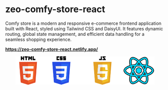 # zeo-comfy-store-react

Comfy store is a modern and responsive e-commerce frontend application built with React, styled using Tailwind CSS and DaisyUI. It features dynamic routing, global state management, and efficient data handling for a seamless shopping experience.

<strong style="font-weight:bold; display:block; width:100%;">https://zeo-comfy-store-react.netlify.app/</strong>

<div style=" display:flex; justify-content: center; margin: 0 auto">
<img src="/public/HTML5_logo_and_wordmark.svg.png" alt="Description" width="80px" >
<img src="/public/CSS-Logo.png" alt="Description" width="130px" >
<img src="/public/JavaScript-Logo-2048x1280.png" alt="Description" width="130px" >
 <img src="/public/react.png" alt="Description" width="100px" >
</div>
